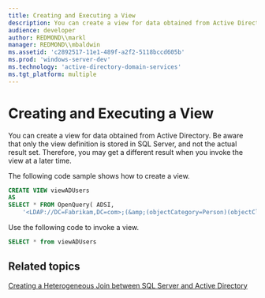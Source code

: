 ```yaml
---
title: Creating and Executing a View
description: You can create a view for data obtained from Active Directory. Be aware that only the view definition is stored in SQL Server, and not the actual result set. Therefore, you may get a different result when you invoke the view at a later time.
audience: developer
author: REDMOND\\markl
manager: REDMOND\\mbaldwin
ms.assetid: 'c2892517-11e1-489f-a2f2-5118bccd605b'
ms.prod: 'windows-server-dev'
ms.technology: 'active-directory-domain-services'
ms.tgt_platform: multiple
---
```


# Creating and Executing a View

You can create a view for data obtained from Active Directory. Be aware that only the view definition is stored in SQL Server, and not the actual result set. Therefore, you may get a different result when you invoke the view at a later time.

The following code sample shows how to create a view.


```sql
CREATE VIEW viewADUsers 
AS
SELECT * FROM OpenQuery( ADSI,
    '<LDAP://DC=Fabrikam,DC=com>;(&amp;(objectCategory=Person)(objectClass=user));name, adspath, title;subtree')
```



Use the following code to invoke a view.


```sql
SELECT * from viewADUsers
```



## Related topics

<dl> <dt>

[Creating a Heterogeneous Join between SQL Server and Active Directory](creating-a-heterogeneous-join-between-sql-server-and-active-directory.md)
</dt> </dl>

 

 





